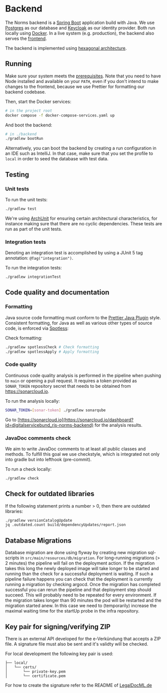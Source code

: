 # Backend

The Norms backend is a [Spring Boot](https://docs.spring.io/spring-boot/index.html) application build with Java. We use [Postgres](https://www.postgresql.org/) as our database and [Keycloak](https://www.keycloak.org/) as our identity provider. Both run locally using [Docker](https://www.docker.com/). In a live system (e.g. production), the backend also serves the [frontend](../frontend/).

The backend is implemented using [hexagonal architecture](https://github.com/digitalservicebund/ris-norms/blob/main/doc/adr/0005-use-hexagonal-architecture-in-backend.md).

## Running

Make sure your system meets the [prerequisites](../README.md#prerequisites). Note that you need to have Node installed and available on your `PATH`, even if you don't intend to make changes to the frontend, because we use Prettier for formatting our backend codebase.

Then, start the Docker services:

```sh
# in the project root
docker compose -f docker-compose-services.yaml up
```

And boot the backend:

```sh
# in ./backend
./gradlew bootRun
```

Alternatively, you can boot the backend by creating a run configuration in an IDE such as IntelliJ. In that case, make sure that you set the profile to `local` in order to seed the database with test data.

## Testing

### Unit tests

To run the unit tests:

```sh
./gradlew test
```

We're using [ArchUnit](https://www.archunit.org/getting-started) for ensuring certain architectural characteristics, for instance making sure that there are no cyclic dependencies. These tests are run as part of the unit tests.

### Integration tests

Denoting an integration test is accomplished by using a JUnit 5 tag annotation: `@Tag("integration")`.

To run the integration tests:

```sh
./gradlew integrationTest
```

## Code quality and documentation

### Formatting

Java source code formatting must conform to the [Prettier Java Plugin](https://github.com/jhipster/prettier-java) style. Consistent formatting, for Java as well as various other types of source code, is enforced via [Spotless](https://github.com/diffplug/spotless):

Check formatting:

```sh
./gradlew spotlessCheck # Check formatting
./gradlew spotlessApply # Apply formatting
```

### Code quality

Continuous code quality analysis is performed in the pipeline when pushing to `main` or opening a pull request. It requires a token provided as `SONAR_TOKEN` repository secret that needs to be obtained from <https://sonarcloud.io>.

To run the analysis locally:

```sh
SONAR_TOKEN=[sonar-token] ./gradlew sonarqube
```

Go to [https://sonarcloud.io](https://sonarcloud.io/dashboard?id=digitalservicebund_ris-norms-backend) for the analysis results.

### JavaDoc comments check

We aim to write JavaDoc comments to at least all public classes and methods. To fulfill this goal we use checkstyle, which is integrated not only into gradle but into lefthook (pre-commit).

To run a check locally:

```sh
./gradlew check
```

## Check for outdated libraries

If the following statement prints a number > 0, then there are outdated libraries:

```sh
./gradlew versionCatalogUpdate
jq .outdated.count build/dependencyUpdates/report.json
```

## Database Migrations

Database migration are done using flyway by creating new migration sql-scripts in `src/main/resources/db/migration`. For long-running migrations (> 2 minutes) the pipeline will fail on the deployment action.
If the migration takes this long the newly deployed image will take longer to be started and running than the check for a successful deployment is waiting. If such a pipeline failure happens you can check that
the deployment is currently running a migration by checking argocd. Once the migration has completed successful you can rerun the pipeline and that deployment step should succeed. This will probably need to be
repeated for every environment. If the migration takes longer than 90 minutes the pod will be restarted and the migration started anew. In this case we need to (temporarily) increase the maximal waiting time
for the startUp probe in the infra repository.

## Key pair for signing/verifying ZIP

There is an external API developed for the e-Verkündung that accepts a ZIP file. A signature file must also be sent and it's validty will be checked.

For local development the following key pair is used:

```root-project/
├── local/
│   └── certs/
│       └── private-key.pem
│       └── certificate.pem
```

For how to create the signature refer to the README of [LegalDocML.de](../LegalDocML.de/1.7.2/README.md)
